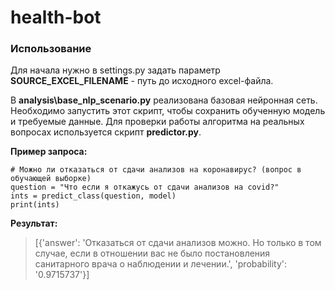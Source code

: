 # health-bot

### Использование ###
Для начала нужно в settings.py задать параметр **SOURCE_EXCEL_FILENAME** - путь до исходного excel-файла.

В **analysis\base_nlp_scenario.py** реализована базовая нейронная сеть. Необходимо запустить этот скрипт, чтобы сохранить обученную модель и требуемые данные.
Для проверки работы алгоритма на реальных вопросах используется скрипт **predictor.py**.

**Пример запроса:**
```
# Можно ли отказаться от сдачи анализов на коронавирус? (вопрос в обучающей выборке)
question = "Что если я откажусь от сдачи анализов на covid?"
ints = predict_class(question, model)
print(ints)
```
**Результат:**
>[{'answer': 'Отказаться от сдачи анализов можно. Но только в том случае, если в отношении вас не было постановления санитарного врача о наблюдении и лечении.', 'probability': '0.9715737'}]
